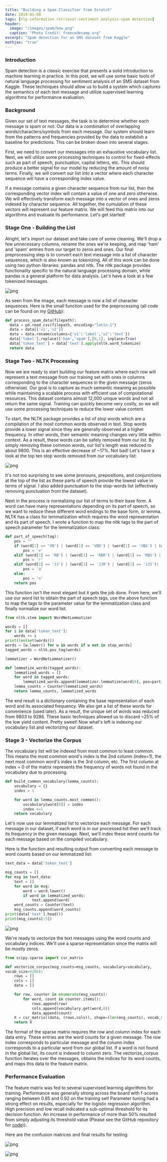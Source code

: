 ```yaml
---
title: "Building a Spam Classifier from Scratch"
date: 2019-01-08
tags: [nlp-information retrieval-sentiment analysis-spam detection]
header:
  image: "/images/spam/bow.png"
  caption: "Photo Credit: freecodecamp.org"
excerpt: "Spam detection for an SMS dataset from Kaggle"
mathjax: "true"
---
```

### Introduction

Spam detection is a classic exercise that presents a solid introduction to machine learning in practice. In this post, we will use some basic tools of natural language processing for sentiment analysis of an SMS dataset from Kaggle. These techniques should allow us to build a system which captures the semantics of each text message and utilize supervised learning algorithms for performance evaluation.

### Background

Given our set of text messages, the task is to determine whether each message is spam or not. Our data is a combination of overlapping words/characters/symbols from each message. Our system should learn from the patterns and frequencies provided by the data to establish a baseline for predictions. This can be broken down into several stages.

First, we need to convert our messages into an exhaustive vocabulary list. Next, we will utilize some processing techniques to control for fixed-effects such as part of speech, punctuation, capital letters, etc. This should produce a better signal for our model by reducing the amount of noisy terms. Finally, we will convert our list into a vector where each character sequence will have a corresponding index value.

If a message contains a given character sequence from our list, then the corresponding vector index will contain a value of one and zero otherwise. We will effectively transform each message into a vector of ones and zeros indexed by character sequence. All together, the cumulation of these vectors will represent our feature matrix. We will feed this matrix into our algorithms and evaluate its performance. Let's get started!


### Stage One - Building the List

Alright, let's import our dataset and take care of some cleaning. We'll drop a few unnecessary columns, rename the ones we're keeping, and map 'ham' and 'spam' entries from our target to zeros and ones. Our final preprocessing step is to convert each text message into a list of character sequences, which is also known as tokenizing. All of this work can be done using two python libraries: pandas and nltk. The nltk package provides functionality specific to the natural language processing domain, while pandas is a general platform for data analysis. Let's have a look at a few tokenized messages.

![png](/images/spam/token-text.png?raw=True)

As seen from the image, each message is now a list of character sequences. Here is the small function used for the preprocessing (all code can be found on my [GitHub](https://github.com/l0rdm0rd)):

```python
def process_spam_data(filepath):
  data = pd.read_csv(filepath, encoding="latin-1")
  data = data[['v1','v2']]
  data = data.rename(columns={'v1':'label','v2':'text'})
  data['label'].replace(['ham','spam'],[0,1], inplace=True)
  data['token_text'] = data['text'].apply(nltk.word_tokenize)
  return data
```

### Stage Two - NLTK Processing

Now we are ready to start building our feature matrix where each row will represent a text message from our training set with ones in columns corresponding to the character sequences in the given message (zeros otherwise). Our goal is to capture as much semantic meaning as possible while maintaining a scalable process with efficient use of computational resources. This dataset contains almost 12,000 unique words and not all return the same signal. Training can quickly become very costly, so we will use some processing techniques to reduce the lower value content.

To start, the NLTK package provides a list of stop words which are a compilation of the most common words observed in text. Stop words provide a lower signal since they are generally observed at a higher frequency. In other words, their semantic meaning changes very little within context. As a result, these words can be safely removed from our list. By simply removing these common words, our list's length was reduced to about 9800. This is an effective decrease of ~17%. Not bad! Let's have a look at the top ten stop words removed from our vocabulary list:

![png](/images/spam/stop-words.png?raw=True)

It's not too surprising to see some pronouns, prepositions, and conjunctions at the top of the list as these parts of speech provide the lowest value in terms of signal. I also added punctuation to the stop-words list (effectively removing punctuation from the dataset).

Next in the process is normalizing our list of terms to their base form. A word can have many representations depending on its part of speech, so we want to reduce these different word endings to the base form, or lemma. NLTK has a class for lemmatization which requires the word representation and its part of speech. I wrote a function to map the nltk tags to the part of speech parameter for the lemmatization class:

```python
def part_of_speech(tag):
    pos = ""
    if (word[1] == 'VB') | (word[1] == 'VBD') | (word[1] == 'VBG') | (word[1] == 'VBN') | (word[1] == 'VBP') | (word[1] == 'VBZ'):
        pos = 'v'
    elif (word[1] == 'RB') | (word[1] == 'RBR') | (word[1] == 'RBS') | (word[1] == 'WRB'):
        pos = 'r'
    elif (word[1] == 'JJ') | (word[1] == 'JJR') | (word[1] == 'JJS'):
        pos = 'a'
    else:
        pos = 'n'
    return pos
```
This function isn't the most elegant but it gets the job done. From here, we'll use our word list to obtain the part of speech tags, use the above function to map the tags to the parameter value for the lemmatization class and finally normalize our word list.

```python
from nltk.stem import WordNetLemmatizer

words = []
for i in data['token_text']:
    words += i
print(len(set(words)))
words = [w.lower() for w in words if w not in stop_words]
tagged_words = nltk.pos_tag(words)

lemmatizer = WordNetLemmatizer()

def lemmatize_words(tagged_words):
    lemmatized_words = []
    for word in tagged_words:
        lemmatized_words.append(lemmatizer.lemmatize(word[0], pos=part_of_speech(word[1])))
    lemma_counts = Counter(lemmatized_words)
    return lemma_counts, lemmatized_words
```
The end result is a dictionary containing the base representation of each word and its associated frequency. We also get a list of these words for convenience (used later). As a result, the unique set of words was reduced from 9803 to 9286. These basic techniques allowed us to discard ~25% of the low yield content. Pretty sweet! Now what's left is indexing our vocabulary list and vectorizing our dataset.

### Stage 3 - Vectorize the Corpus

The vocabulary list will be indexed from most common to least common. This means the most common word's index is the 2nd column (index=1), the next most common word's index is the 3rd column, etc. The first column at index = 0 of the matrix represents the frequency of words not found in the vocabulary due to processing.

```python
def build_common_vocabulary(lemma_counts):
    vocabulary = {}
    index = 1

    for word in lemma_counts.most_common():
        vocabulary[word[0]] = index
        index +=1
    return vocabulary
```
Let's now use our lemmatized list to vectorize each message. For each message in our dataset, if each word is in our processed list then we'll track its frequency in the given message. Next, we'll index these word counts for each message based on the compiled vocabulary.

Here is the function and resulting output from converting each message to word counts based on our lemmatized list:

```python
text_data = data['token_text']

msg_counts = []
for msg in text_data:
    text = []
    for word in msg:
        word = word.lower()
        if word in lemmatized_words:
            text.append(word)
    word_counts = Counter(text)
    msg_counts.append(word_counts)
print(data['text'].head())
print(msg_counts[:5])
```
![png](/images/spam/msg-counts.png?raw=True)

We're ready to vectorize the text messages using the word counts and vocabulary indices. We'll use a sparse representation since the matrix will be mostly zeros.

```python
from scipy.sparse import csr_matrix

def vectorize_corpus(msg_counts=msg_counts, vocabulary=vocabulary,
vocab_size=9286):
    rows = []
    cols = []
    data = []

    for row, counter in enumerate(msg_counts):
        for word, count in counter.items():
            rows.append(row)                                     
            cols.append(vocabulary.get(word,0))                  
            data.append(count)                                  
    X = csr_matrix((data, (rows,cols)), shape=(len(msg_counts), vocab_size+1))
    return X
```
The format of the sparse matrix requires the row and column index for each data entry. These entries are the word counts for a given message. The row index corresponds to particular message and the column index corresponds to a particular word from our global list. If a word is not found in the global list, its count is indexed to column zero. The vectorize_corpus function iterates over the messages, obtains the indices for its word counts, and maps this data to the feature matrix.

### Performance Evaluation

The feature matrix was fed to several supervised learning algorithms for training. Performance was generally strong across the board with f-scores ranging between 0.85 and 0.92 on the training set! Parameter tuning had a strong effect on results, especially for the logistic regression algorithm. High precision and low recall indicated a sub-optimal threshold for its decision function. An increase in performance of more than 50% resulted from simply adjusting its threshold value (Please see the GitHub repository for [code](https://github.com/l0rdm0rd))).

Here are the confusion matrices and final results for testing:

![png](/images/spam/confusion-matrices.png?raw=True)


![png](/images/spam/test-results.png?raw=True)
